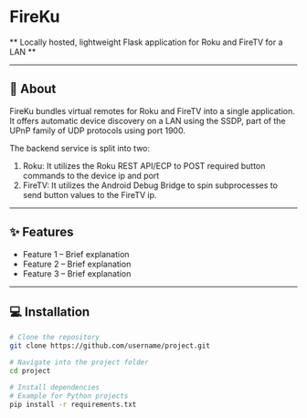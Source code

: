# FireKu

** Locally hosted, lightweight Flask application for Roku and FireTV for a LAN **

---

## 📝 About

FireKu bundles virtual remotes for Roku and FireTV into a single application. It offers automatic device
discovery on a LAN using the SSDP, part of the UPnP family of UDP protocols using port 1900. 

The backend service is split into two:
1) Roku: It utilizes the Roku REST API/ECP to POST required button commands to the device ip and port
2) FireTV: It utilizes the Android Debug Bridge to spin subprocesses to send button values to the FireTV ip.
---

## ✨ Features
- Feature 1 – Brief explanation
- Feature 2 – Brief explanation
- Feature 3 – Brief explanation

---

## 💻 Installation


```bash
# Clone the repository
git clone https://github.com/username/project.git

# Navigate into the project folder
cd project

# Install dependencies
# Example for Python projects
pip install -r requirements.txt
